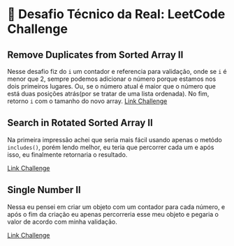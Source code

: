 # 🧩 Desafio Técnico da Real: LeetCode Challenge 
## Remove Duplicates from Sorted Array II
Nesse desafio fiz do ``i`` um contador e referencia para validação, onde se ``i`` é menor que 2, sempre podemos adicionar o número porque estamos nos dois primeiros lugares. Ou, se o número atual é maior que o número que está duas posições atrás(por se tratar de uma lista ordenada). No fim, retorno ``i`` com o tamanho do novo array.
<a href="https://leetcode.com/problems/remove-duplicates-from-sorted-array-ii/submissions/1338423640/">Link Challenge</a>
## Search in Rotated Sorted Array II
Na primeira impressão achei que seria mais fácil usando apenas o metódo ```includes()```, porém lendo melhor, eu teria que percorrer cada um e após isso, eu finalmente retornaria o resultado.

<a href="https://leetcode.com/problems/search-in-rotated-sorted-array-ii/submissions/1337275680/">Link Challenge</a>
## Single Number II
Nessa eu pensei em criar um objeto com um contador para cada número, e após o fim da criação eu apenas percorreria esse meu objeto e pegaria o valor de acordo com minha validação.

<a href="https://leetcode.com/problems/single-number-ii/submissions/1338477912/">Link Challenge</a>
